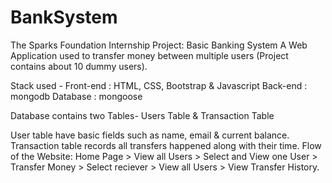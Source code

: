 # BankSystem
The Sparks Foundation Internship Project: Basic Banking System
A Web Application used to transfer money between multiple users (Project contains about 10 dummy users).

Stack used - Front-end : HTML, CSS, Bootstrap & Javascript Back-end : mongodb Database : mongoose

Database contains two Tables- Users Table & Transaction Table

User table have basic fields such as name, email & current balance.
Transaction table records all transfers happened along with their time.
Flow of the Website: Home Page > View all Users > Select and View one User > Transfer Money > Select reciever > View all Users > View Transfer History.
